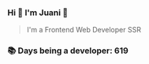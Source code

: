 ### Hi 👋 I&#39;m Juani 🦁

> I&#39;m a Frontend Web Developer SSR

### 📚 Days being a developer: 619
